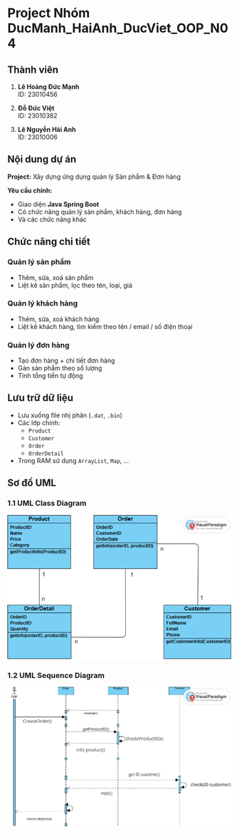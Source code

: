 # Project Nhóm DucManh_HaiAnh_DucViet_OOP_N04

## Thành viên

1. **Lê Hoàng Đức Mạnh**  
   ID: 23010456

2. **Đỗ Đức Việt**  
   ID: 23010382

3. **Lê Nguyễn Hải Anh**  
   ID: 23010006

## Nội dung dự án

**Project:** Xây dựng ứng dụng quản lý Sản phẩm & Đơn hàng

**Yêu cầu chính:**

- Giao diện **Java Spring Boot**
- Có chức năng quản lý sản phẩm, khách hàng, đơn hàng
- Và các chức năng khác

## Chức năng chi tiết

### Quản lý sản phẩm

- Thêm, sửa, xoá sản phẩm
- Liệt kê sản phẩm, lọc theo tên, loại, giá

### Quản lý khách hàng

- Thêm, sửa, xoá khách hàng
- Liệt kê khách hàng, tìm kiếm theo tên / email / số điện thoại

### Quản lý đơn hàng

- Tạo đơn hàng + chi tiết đơn hàng
- Gán sản phẩm theo số lượng
- Tính tổng tiền tự động

## Lưu trữ dữ liệu

- Lưu xuống file nhị phân (`.dat`, `.bin`)
- Các lớp chính:
  - `Product`
  - `Customer`
  - `Order`
  - `OrderDetail`
- Trong RAM sử dụng `ArrayList`, `Map`, ...

## Sơ đồ UML

### 1.1 UML Class Diagram

![UML Class Diagram](prk.png)

### 1.2 UML Sequence Diagram

![UML Sequence Diagram](shop.jpg)
